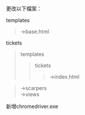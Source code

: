 更改以下檔案：

templates  
>→base.html  

tickets  
>templates  
>>tickets  
>>>→index.html 
 
>→scarpers  
→views  
  
新增chromedriver.exe
